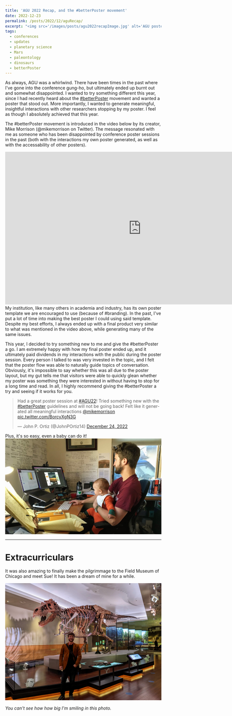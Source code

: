 ```yaml
---
title: 'AGU 2022 Recap, and the #betterPoster movement' 
date: 2022-12-23
permalink: /posts/2022/12/aguRecap/
excerpt: "<img src='/images/posts/agu2022recapImage.jpg' alt='AGU poster session' width='300'>"
tags:
  - conferences 
  - updates 
  - planetary science
  - Mars
  - paleontology
  - dinosaurs
  - betterPoster
---
```


As always, AGU was a whirlwind. There have been times in the past where I've
gone into the conference gung-ho, but ultimately ended up burnt out and
somewhat disappointed. I wanted to try something different this year, since I
had recently heard about the
[#betterPoster](https://www.youtube.com/hashtag/betterposter) movement and
wanted a poster that stood out. More importantly, I wanted to generate
meaningful, insightful interactions with other researchers stopping by my
poster. I feel as though I absolutely achieved that this year. 

The #betterPoster movement is introduced in the video below by its creator,
Mike Morrison (@mikemorrison on Twitter). The message resonated with me as
someone who has been disappointed by conference poster sessions in the past
(both with the interactions my own poster generated, as well as with the
accessability of other posters). 

<iframe width="876" height="493" src="https://www.youtube.com/embed/1RwJbhkCA58" title="How to create a better research poster in less time (#betterposter Generation 1)" frameborder="0" allow="accelerometer; autoplay; clipboard-write; encrypted-media; gyroscope; picture-in-picture" allowfullscreen></iframe>

<br>
My institution, like many others in academia and industry, has its own poster
template we are encouraged to use (because of #branding). In the past, I've put
a lot of time into making the best poster I could using said template. Despite
my best efforts, I always ended up with a final product very similar to what
was mentioned in the video above, while generating many of the same issues.

This year, I decided to try something new to me and give the #betterPoster a
go. I am extremely happy with how my final poster ended up, and it ultimately
paid dividends in my interactions with the public during the poster session.
Every person I talked to was very invested in the topic, and I felt that the
poster flow was able to naturally guide topics of conversation. Obviously, it's
impossible to say whether this was all due to the poster layout, but my gut
tells me that visitors were able to quickly glean whether my poster was
something they were interested in without having to stop for a long time and
read. In all, I highly recommend giving the #betterPoster a try and seeing if
it works for you.

<blockquote class="twitter-tweet"><p lang="en" dir="ltr">Had a great poster session at <a href="https://twitter.com/hashtag/AGU22?src=hash&amp;ref_src=twsrc%5Etfw">#AGU22</a>! Tried something new with the <a href="https://twitter.com/hashtag/betterPoster?src=hash&amp;ref_src=twsrc%5Etfw">#betterPoster</a> guidelines and will not be going back! Felt like it generated all meaningful interactions <a href="https://twitter.com/mikemorrison?ref_src=twsrc%5Etfw">@mikemorrison</a> <a href="https://t.co/BorcyXgN3G">pic.twitter.com/BorcyXgN3G</a></p>&mdash; John P. Ortiz (@JohnPOrtiz14) <a href="https://twitter.com/JohnPOrtiz14/status/1606472686242525184?ref_src=twsrc%5Etfw">December 24, 2022</a></blockquote> <script async src="https://platform.twitter.com/widgets.js" charset="utf-8"></script>

Plus, it's so easy, even a baby can do it!
![gloPoster](/images/posts/gloBetterPoster_crop.jpeg)   

------

# Extracurriculars

It was also amazing to finally make the pilgrimmage to the Field Museum of Chicago and meet Sue! It has been a dream of mine for a while. 

![meAndSue](/images/posts/meAndSue.jpg)   

*You can't see how how big I'm smiling in this photo.*
